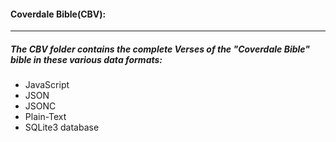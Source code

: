 #### Coverdale Bible(CBV):
----
##### The CBV folder contains the complete Verses of the "Coverdale Bible" bible in these various data formats:
* JavaScript
* JSON
* JSONC
* Plain-Text
* SQLite3 database